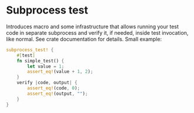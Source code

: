 # Subprocess test

Introduces macro and some infrastructure that allows running your test code in separate subprocess
and verify it, if needed, inside test invocation, like normal. See crate documentation for details.
Small example:

```rust
subprocess_test! {
    #[test]
    fn simple_test() {
        let value = 1;
        assert_eq!(value + 1, 2);
    }
    verify |code, output| {
        assert_eq!(code, 0);
        assert_eq!(output, "");
    }
}
```
